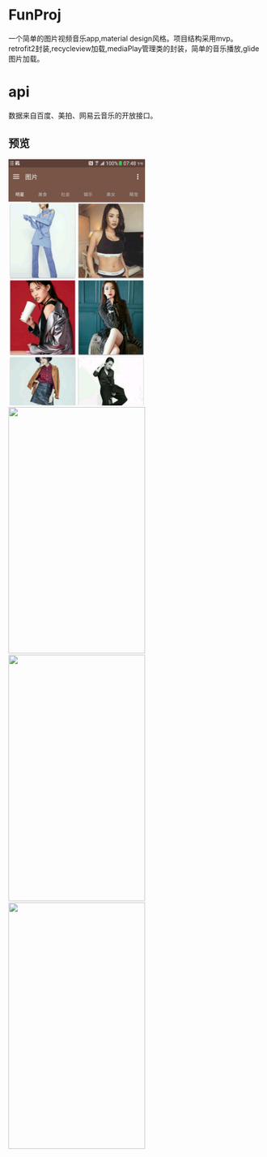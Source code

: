 # FunProj
一个简单的图片视频音乐app,material design风格。项目结构采用mvp。retrofit2封装,recycleview加载,mediaPlay管理类的封装，简单的音乐播放,glide图片加载。

# api
数据来自百度、美拍、网易云音乐的开放接口。

## 预览
<img src="images/111.png" width="270" height="486" /><br/>
<img src="images/4444.png)" width="270" height="486" /><br/>
<img src="images/33333.png)" width="270" height="486" /><br/>
<img src="images/55555.png)" width="270" height="486" /><br/>

